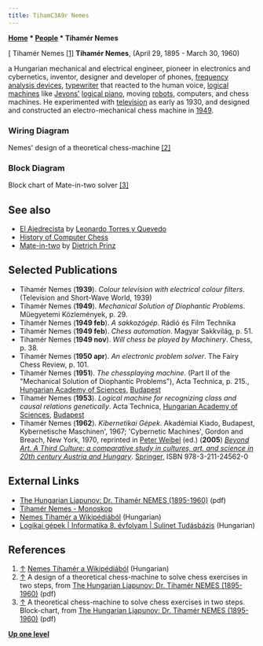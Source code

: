 ```yaml
---
title: TihamC3A9r Nemes
---
```

**[Home](Home "Home") \* [People](People "People") \* Tihamér Nemes**



[ Tihamér Nemes <a id="cite-note-1" href="#cite-ref-1">[1]</a>
**Tihamér Nemes**, (April 29, 1895 - March 30, 1960)  

a Hungarian mechanical and electrical engineer, pioneer in electronics and cybernetics, inventor, designer and developer of phones, [frequency analysis devices](https://en.wikipedia.org/wiki/Frequency_analysis), [typewriter](https://en.wikipedia.org/wiki/Typewriter) that reacted to the human voice, [logical machines](https://en.wikipedia.org/wiki/Logical_machine) like [Jevons'](https://en.wikipedia.org/wiki/William_Stanley_Jevons) [logical piano](https://en.wikipedia.org/wiki/Algorithm_characterizations#1881_John_Venn.27s_negative_reaction_to_W._Stanley_Jevons.27s_Logical_Machine_of_1870), moving [robots](Robots "Robots"), computers, and chess machines. He experimented with [television](https://en.wikipedia.org/wiki/Television) as early as 1930, and designed and constructed an electro-mechanical chess machine in [1949](Timeline#1949 "Timeline"). 




### Wiring Diagram


 [](File:NemesChessMachine.JPG) 
Nemes' design of a theoretical chess-machine <a id="cite-note-2" href="#cite-ref-2">[2]</a>



### Block Diagram


 [](File:NemesBlockChart.JPG) 
Block chart of Mate-in-two solver <a id="cite-note-3" href="#cite-ref-3">[3]</a>



## See also


* [El Ajedrecista](El_Ajedrecista "El Ajedrecista") by [Leonardo Torres y Quevedo](Leonardo_Torres_y_Quevedo "Leonardo Torres y Quevedo")
* [History of Computer Chess](History "History")
* [Mate-in-two](Mate-in-two "Mate-in-two") by [Dietrich Prinz](Dietrich_Prinz "Dietrich Prinz")


## Selected Publications


* Tihamér Nemes (**1939**). *Colour television with electrical colour filters*. (Television and Short-Wave World, 1939)
* Tihamér Nemes (**1949**). *Mechanical Solution of Diophantic Problems*. Műegyetemi Közlemények, p. 29.
* Tihamér Nemes (**1949 feb**). *A sakkozógép*. Rádió és Film Technika
* Tihamér Nemes (**1949 feb**). *Chess automation*. Magyar Sakkvilág, p. 51.
* Tihamér Nemes (**1949 nov**). *Will chess be played by Machinery*. Chess, p. 38.
* Tihamér Nemes (**1950 apr**). *An electronic problem solver*. The Fairy Chess Review, p. 101.
* Tihamér Nemes (**1951**). *The chessplaying machine*. (Part II of the "Mechanical Solution of Diophantic Problems"), Acta Technica, p. 215., [Hungarian Academy of Sciences](https://en.wikipedia.org/wiki/Hungarian_Academy_of_Sciences), [Budapest](https://en.wikipedia.org/wiki/Budapest)
* Tihamér Nemes (**1953**). *Logical machine for recognizing class and causal relations genetically*. Acta Technica, [Hungarian Academy of Sciences](https://en.wikipedia.org/wiki/Hungarian_Academy_of_Sciences), [Budapest](https://en.wikipedia.org/wiki/Budapest)
* Tihamér Nemes (**1962**). *Kibernetikai Gépek*. Akadémiai Kiado, Budapest, Kybernetische Maschinen', 1967; 'Cybernetic Machines', Gordon and Breach, New York, 1970, reprinted in [Peter Weibel](https://en.wikipedia.org/wiki/Peter_Weibel) (ed.) (**2005**) *[Beyond Art. A Third Culture: a comparative study in cultures, art, and science in 20th century Austria and Hungary](http://www.springer.com/architecture+%26+design/arts/book/978-3-211-24562-0)*. [Springer](https://en.wikipedia.org/wiki/Springer_Science%2BBusiness_Media), ISBN 978-3-211-24562-0


## External Links


* [The Hungarian Ljapunov: Dr. Tihamér NEMES (1895-1960)](http://conf.nsc.ru/files/conferences/Lyap-100/presentation/69963/89062/Kovach_prez.pdf) (pdf)
* [Tihamér Nemes - Monoskop](https://monoskop.org/Tiham%C3%A9r_Nemes)
* [Nemes Tihamér a Wikipédiából](https://hu.wikipedia.org/wiki/Nemes_Tiham%C3%A9r) (Hungarian)
* [Logikai gépek | Informatika 8. évfolyam | Sulinet Tudásbázis](https://tudasbazis.sulinet.hu/hu/informatika/informatika/informatika-8-evfolyam/digitalis-szamitogepek/magyar-tudosok-szerepe-az-informatikai-kultura-fejlodeseben) (Hungarian)


## References


1. <a id="cite-ref-1" href="#cite-note-1">↑</a> [Nemes Tihamér a Wikipédiából](https://hu.wikipedia.org/wiki/Nemes_Tiham%C3%A9r) (Hungarian)
2. <a id="cite-ref-2" href="#cite-note-2">↑</a> A design of a theoretical chess-machine to solve chess exercises in two steps, from [The Hungarian Ljapunov: Dr. Tihamér NEMES (1895-1960)](http://conf.nsc.ru/files/conferences/Lyap-100/presentation/69963/89062/Kovach_prez.pdf) (pdf)
3. <a id="cite-ref-3" href="#cite-note-3">↑</a> A theoretical chess-machine to solve chess exercises in two steps. Block-chart, from [The Hungarian Ljapunov: Dr. Tihamér NEMES (1895-1960)](http://conf.nsc.ru/files/conferences/Lyap-100/presentation/69963/89062/Kovach_prez.pdf) (pdf)

**[Up one level](People "People")**







 
